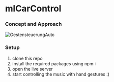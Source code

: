# mlCarControl

### Concept and Approach
![GestensteuerungAuto](https://user-images.githubusercontent.com/56591803/122563874-07603b00-d045-11eb-85b8-56ff764c4307.jpg)


### Setup
1. clone this repo
2. install the required packages using npm i
3. open the live server
4. start controlling the music with hand gestures :)
